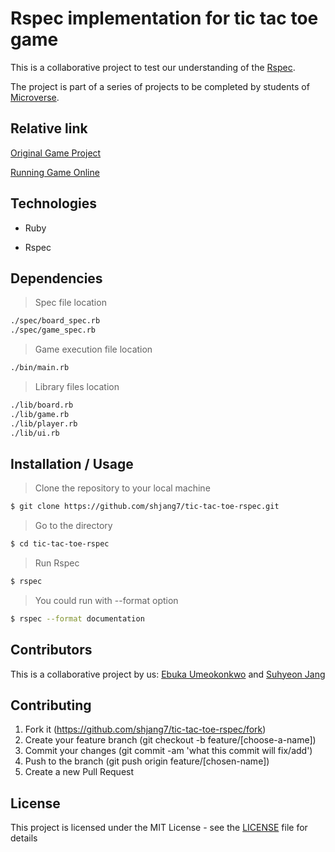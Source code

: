 # Rspec implementation for tic tac toe game

This is a collaborative project to test our understanding of the [Rspec](https://en.wikipedia.org/wiki/RSpec).

The project is part of a series of projects to be completed by students of [Microverse](https://www.microverse.org/ "The Global School for Remote Software Developers!").

## Relative link

[Original Game Project](https://github.com/ebukaume/tic-tac-toe)

[Running Game Online](https://tic-tac-toe.suhyeonjang.repl.run/)

## Technologies

- Ruby

- Rspec

## Dependencies

> Spec file location

```sh
./spec/board_spec.rb
./spec/game_spec.rb
```

> Game execution file location

```sh
./bin/main.rb
```

> Library files location

```sh
./lib/board.rb
./lib/game.rb
./lib/player.rb
./lib/ui.rb
```

## Installation / Usage

> Clone the repository to your local machine

```sh
$ git clone https://github.com/shjang7/tic-tac-toe-rspec.git
```

> Go to the directory

```sh
$ cd tic-tac-toe-rspec
```

> Run Rspec

```sh
$ rspec
```

> You could run with --format option

```sh
$ rspec --format documentation
```


## Contributors

This is a collaborative project by us: [Ebuka Umeokonkwo](https://github.com/ebukaume) and [Suhyeon Jang](https://github.com/shjang7)

## Contributing

1. Fork it (https://github.com/shjang7/tic-tac-toe-rspec/fork)
2. Create your feature branch (git checkout -b feature/[choose-a-name])
3. Commit your changes (git commit -am 'what this commit will fix/add')
4. Push to the branch (git push origin feature/[chosen-name])
5. Create a new Pull Request

## License

This project is licensed under the MIT License - see the [LICENSE](./LICENSE.md) file for details
